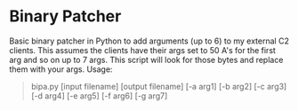# Binary Patcher

Basic binary patcher in Python to add arguments (up to 6) to my external C2 clients.
This assumes the clients have their args set to 50 A's for the first arg and so on up to 7 args.
This script will look for those bytes and replace them with your args.
Usage:
>bipa.py [input filename] [output filename] [-a arg1] [-b arg2] [-c arg3] [-d arg4] [-e arg5] [-f arg6] [-g arg7]
